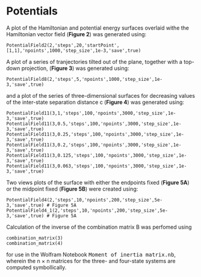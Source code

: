 # Potentials

A plot of the Hamiltonian and potential energy surfaces overlaid withe the Hamiltonian vector field (**Figure 2**) was generated using:

```
PotentialField2(2,'steps',20,'startPoint',[1,1],'npoints',1000,'step_size',1e-3,'save',true)
```

A plot of a series of tranjectories tilted out of the plane, together with a top-down projection, (**Figure 3**) was generated using:

```
PotentialField8(2,'steps',5,'npoints',1000,'step_size',1e-3,'save',true)
```

and a plot of the series of three-dimensional surfaces for decreasing values of the inter-state separation distance c (**Figure 4**) was generated using:

```
PotentialField11(3,1,'steps',100,'npoints',3000,'step_size',1e-3,'save',true)
PotentialField11(3,0.5,'steps',100,'npoints',3000,'step_size',1e-3,'save',true)
PotentialField11(3,0.25,'steps',100,'npoints',3000,'step_size',1e-3,'save',true)
PotentialField11(3,0.2,'steps',100,'npoints',3000,'step_size',1e-3,'save',true)
PotentialField11(3,0.125,'steps',100,'npoints',3000,'step_size',1e-3,'save',true)
PotentialField11(3,0.063,'steps',100,'npoints',3000,'step_size',1e-3,'save',true)
```
Two views plots of the surface with either the endpoints fixed (**Figure 5A**) or the midpoint fixed (**Figure 5B**) were created using:

```
PotentialField4(2,'steps',10,'npoints',200,'step_size',5e-3,'save',true) # Figure 5A
PotentialField4_1(2,'steps',10,'npoints',200,'step_size',5e-3,'save',true) # Figure 5A
```

Calculation of the inverse of the combination matrix B was perfomed using

```
combination_matrix(3)
combination_matrix(4)
```
for use in the Wolfram Notebook <kbd>Moment of inertia matrix.nb</kbd>, wherein the n × n matrices for the three- and four-state systems are computed symbollically.
